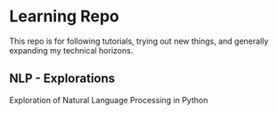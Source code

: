 # Learning Repo

This repo is for following tutorials, trying out new things, and generally expanding my technical horizons.

## NLP - Explorations
Exploration of Natural Language Processing in Python
